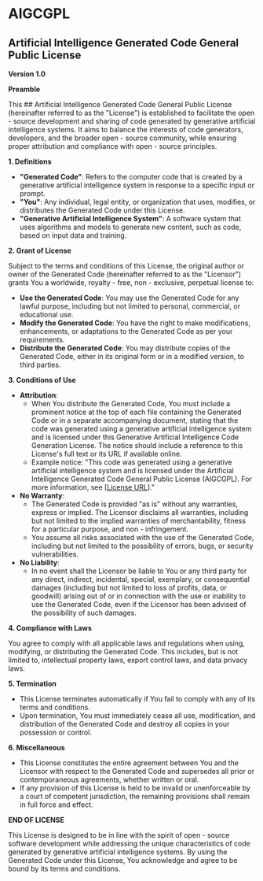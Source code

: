# AIGCGPL

## Artificial Intelligence Generated Code General Public License

**Version 1.0**

**Preamble**

This ## Artificial Intelligence Generated Code General Public License (hereinafter referred to as the "License") is established to facilitate the open - source development and sharing of code generated by generative artificial intelligence systems. It aims to balance the interests of code generators, developers, and the broader open - source community, while ensuring proper attribution and compliance with open - source principles.

**1. Definitions**

- **"Generated Code"**: Refers to the computer code that is created by a generative artificial intelligence system in response to a specific input or prompt.
- **"You"**: Any individual, legal entity, or organization that uses, modifies, or distributes the Generated Code under this License.
- **"Generative Artificial Intelligence System"**: A software system that uses algorithms and models to generate new content, such as code, based on input data and training.

**2. Grant of License**

Subject to the terms and conditions of this License, the original author or owner of the Generated Code (hereinafter referred to as the "Licensor") grants You a worldwide, royalty - free, non - exclusive, perpetual license to:

- **Use the Generated Code**: You may use the Generated Code for any lawful purpose, including but not limited to personal, commercial, or educational use.
- **Modify the Generated Code**: You have the right to make modifications, enhancements, or adaptations to the Generated Code as per your requirements.
- **Distribute the Generated Code**: You may distribute copies of the Generated Code, either in its original form or in a modified version, to third parties.

**3. Conditions of Use**

- **Attribution**:
    - When You distribute the Generated Code, You must include a prominent notice at the top of each file containing the Generated Code or in a separate accompanying document, stating that the code was generated using a generative artificial intelligence system and is licensed under this Generative Artificial Intelligence Code Generation License. The notice should include a reference to this License's full text or its URL if available online.
    - Example notice: "This code was generated using a generative artificial intelligence system and is licensed under the Artificial Intelligence Generated Code General Public License (AIGCGPL). For more information, see [[License URL](https://github.com/OpenChiip/AIGCGPL/blob/main/LICENSE)]."
- **No Warranty**:
    - The Generated Code is provided "as is" without any warranties, express or implied. The Licensor disclaims all warranties, including but not limited to the implied warranties of merchantability, fitness for a particular purpose, and non - infringement.
    - You assume all risks associated with the use of the Generated Code, including but not limited to the possibility of errors, bugs, or security vulnerabilities.
- **No Liability**:
    - In no event shall the Licensor be liable to You or any third party for any direct, indirect, incidental, special, exemplary, or consequential damages (including but not limited to loss of profits, data, or goodwill) arising out of or in connection with the use or inability to use the Generated Code, even if the Licensor has been advised of the possibility of such damages.

**4. Compliance with Laws**

You agree to comply with all applicable laws and regulations when using, modifying, or distributing the Generated Code. This includes, but is not limited to, intellectual property laws, export control laws, and data privacy laws.

**5. Termination**

- This License terminates automatically if You fail to comply with any of its terms and conditions.
- Upon termination, You must immediately cease all use, modification, and distribution of the Generated Code and destroy all copies in your possession or control.

**6. Miscellaneous**

- This License constitutes the entire agreement between You and the Licensor with respect to the Generated Code and supersedes all prior or contemporaneous agreements, whether written or oral.
- If any provision of this License is held to be invalid or unenforceable by a court of competent jurisdiction, the remaining provisions shall remain in full force and effect.

**END OF LICENSE**

This License is designed to be in line with the spirit of open - source software development while addressing the unique characteristics of code generated by generative artificial intelligence systems. By using the Generated Code under this License, You acknowledge and agree to be bound by its terms and conditions.
